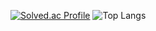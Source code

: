 [![Solved.ac Profile](http://mazassumnida.wtf/api/generate_badge?boj=yong664)](https://solved.ac/yong664)
![Top Langs](https://github-readme-stats.vercel.app/api/top-langs/?username=umdeukyong&layout=compact&theme=highcontrast)
